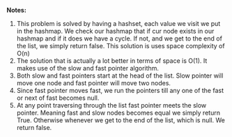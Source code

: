 **Notes:**

1. This problem is solved by having a hashset, each value we visit we put in the hashmap. We check our hashmap that if cur node exists in our hashmap and if it does we have a cycle. If not, and we get to the end of the list, we simply return false. This solution is uses space complexity of O(n)
2. The solution that is actually a lot better in terms of space is O(1). It makes use of the slow and fast pointer algorithm.
3. Both slow and fast pointers start at the head of the list. Slow pointer will move one node and fast pointer will move two nodes.
4. Since fast pointer moves fast, we run the pointers till any one of the fast or next of fast becomes null.
5. At any point traversing through the list fast pointer meets the slow pointer. Meaning fast and slow nodes becomes equal we simply return True. Otherwise whenever we get to the end of the list, which is null. We return false.
